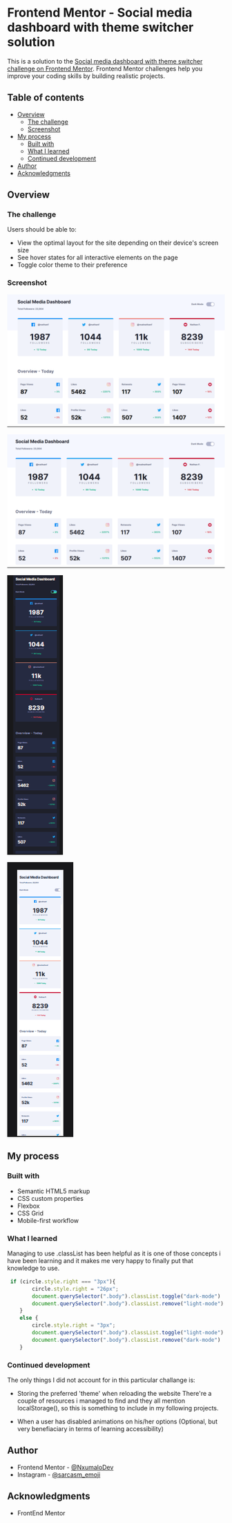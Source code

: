 # Frontend Mentor - Social media dashboard with theme switcher solution

This is a solution to the [Social media dashboard with theme switcher challenge on Frontend Mentor](https://www.frontendmentor.io/challenges/social-media-dashboard-with-theme-switcher-6oY8ozp_H). Frontend Mentor challenges help you improve your coding skills by building realistic projects. 

## Table of contents

- [Overview](#overview)
  - [The challenge](#the-challenge)
  - [Screenshot](#screenshot)
- [My process](#my-process)
  - [Built with](#built-with)
  - [What I learned](#what-i-learned)
  - [Continued development](#continued-development)
- [Author](#author)
- [Acknowledgments](#acknowledgments)

## Overview

### The challenge

Users should be able to:

- View the optimal layout for the site depending on their device's screen size
- See hover states for all interactive elements on the page
- Toggle color theme to their preference

### Screenshot

![Screenshot](<images/Screenshot 2023-08-18 205324.png>)

![Screenshot](<images/Screenshot 2023-08-20 215921.png>)

![Screenshot](<images/Screenshot 2023-08-20 220101.png>)

![Screenshot](<images/Screenshot 2023-08-20 220127.png>)

## My process

### Built with

- Semantic HTML5 markup
- CSS custom properties
- Flexbox
- CSS Grid
- Mobile-first workflow

### What I learned

Managing to use .classList has been helpful as it is one of those concepts i have been learning and it makes me very happy to finally put that knowledge to use.

```js
 if (circle.style.right === "3px"){
        circle.style.right = "26px";
        document.querySelector(".body").classList.toggle("dark-mode")
        document.querySelector(".body").classList.remove("light-mode")
    }
    else {
        circle.style.right = "3px";
        document.querySelector(".body").classList.toggle("light-mode")
        document.querySelector(".body").classList.remove("dark-mode")
    }
```

### Continued development

The only things I did not account for in this particular challange is:

- Storing the preferred 'theme' when reloading the website
There're a couple of resources i managed to find and they all mention localStorage(), so this is something to include in my following projects.

- When a user has disabled animations on his/her options
(Optional, but very benefiaciary in terms of learning accessibility)

## Author

- Frontend Mentor - [@NxumaloDev](https://www.frontendmentor.io/profile/NxumaloDev)
- Instagram - [@sarcasm_emoji](https://www.twitter.com/sarcasm_emoji)

## Acknowledgments

- FrontEnd Mentor